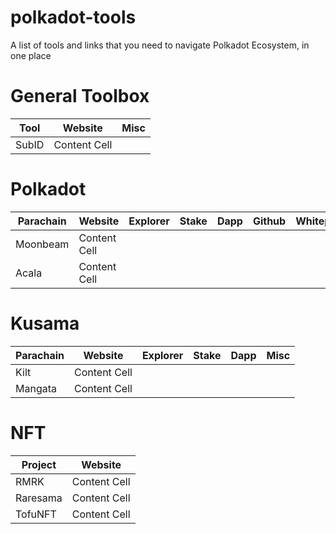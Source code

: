 # polkadot-tools
A list of tools and links that you need to navigate Polkadot Ecosystem, in one place


# General Toolbox
| Tool  | Website | Misc |
| ------------- | ------------- | ------------- |
| SubID  | Content Cell  | 


# Polkadot
| Parachain  | Website | Explorer | Stake | Dapp | Github | Whitepaper |  Docs | Twitter | Discord | Telegram | Medium 
| ------------- | ------------- | ------------- | ------------- | ------------- | ------------- | ------------- | ------------- | ------------- | ------------- | ------------- | ------------- |
| Moonbeam  | Content Cell  | 
| Acala  | Content Cell  |


# Kusama
| Parachain  | Website | Explorer | Stake | Dapp | Misc 
| ------------- | ------------- | ------------- | ------------- | ------------- | ------------- |
| Kilt  | Content Cell  | 
| Mangata  | Content Cell  |


# NFT
| Project  | Website |
| ------------- | ------------- |
| RMRK  | Content Cell  | 
| Raresama  | Content Cell  |
| TofuNFT  | Content Cell  |
